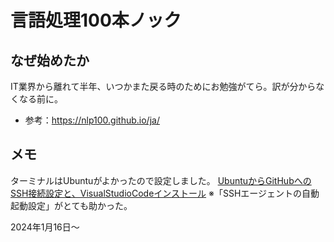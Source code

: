 # 言語処理100本ノック
## なぜ始めたか
IT業界から離れて半年、いつかまた戻る時のためにお勉強がてら。訳が分からなくなる前に。
- 参考：https://nlp100.github.io/ja/

## メモ
ターミナルはUbuntuがよかったので設定しました。
[UbuntuからGitHubへのSSH接続設定と、VisualStudioCodeインストール](https://zenn.dev/perilla/scraps/351f43bfcd13ec)
※「SSHエージェントの自動起動設定」がとても助かった。

2024年1月16日～